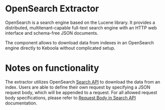 
# OpenSearch Extractor

OpenSearch is a search engine based on the Lucene library. It provides a distributed, multitenant-capable full-text search engine with an HTTP web interface and schema-free JSON documents.

The component allows to download data from indexes in an OpenSearch engine directly to Keboola without complicated setup.

# Notes on functionality

The extractor utilizes OpenSearch [Search API](https://opensearch.org/docs/latest/api-reference/search/) to download the data from an index. Users are able to define their own request by specifying a JSON request body, which will be appended to a request. For all allowed request body specifications, please refer to [Request Body in Search API](https://opensearch.org/docs/latest/api-reference/search/#request-body) documentation.
